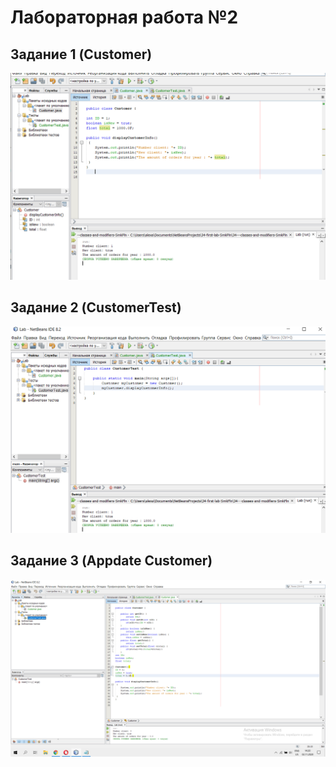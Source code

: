 # Лабораторная работа №2
## Задание 1 (Customer)
![](https://github.com/ppc-ntu-khpi/34---classes-and-modifiers-SmkPln/blob/main/Solution/done.png?raw=true)
## Задание 2 (CustomerTest)
![](https://github.com/ppc-ntu-khpi/34---classes-and-modifiers-SmkPln/blob/main/Solution/done2.png?raw=true)
## Задание 3 (Appdate Customer)
![](https://github.com/ppc-ntu-khpi/34---classes-and-modifiers-SmkPln/blob/main/Solution/Advenced.png?raw=true)
